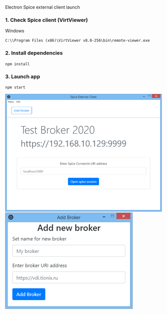 Electron Spice external client launch

### 1. Check Spice client (VirtViewer)
Windows
```
C:\\Program Files (x86)\VirtViewer v8.0-256\bin\remote-viewer.exe
```

### 2. Install dependencies
```
npm install
```

### 3. Launch app
```
npm start
```

![Image description](https://github.com/shutlle/spice-electron-external/raw/master/pics/spice-client.png)
![Image description](https://github.com/shutlle/spice-electron-external/raw/master/pics/spice-client-broker-add.png)
